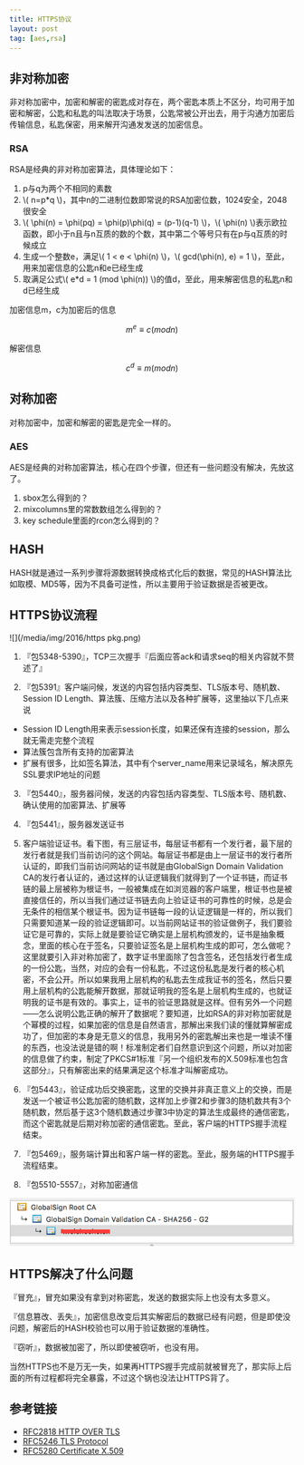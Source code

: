 ```yaml
---
title: HTTPS协议
layout: post
tag: [aes,rsa]
---
```


## 非对称加密

非对称加密中，加密和解密的密匙成对存在，两个密匙本质上不区分，均可用于加密和解密，公匙和私匙的叫法取决于场景，公匙常被公开出去，用于沟通方加密后传输信息，私匙保密，用来解开沟通发发送的加密信息。

### RSA

RSA是经典的非对称加密算法，具体理论如下：

1. p与q为两个不相同的素数
2. \\( n=p*q \\)，其中n的二进制位数即常说的RSA加密位数，1024安全，2048很安全
3. \\( \phi(n) = \phi(pq) = \phi(p)\phi(q) = (p-1)(q-1)  \\)，\\( \phi(n) \\)表示欧拉函数，即小于n且与n互质的数的个数，其中第二个等号只有在p与q互质的时候成立
4. 生成一个整数e，满足\\( 1 < e < \phi(n) \\)，\\( gcd(\phi(n), e) = 1 \\)，至此，用来加密信息的公匙n和e已经生成
5. 取满足公式\\( e*d = 1 (mod \phi(n)) \\)的值d，至此，用来解密信息的私匙n和d已经生成

加密信息m，c为加密后的信息

$$ m^e \equiv c (mod n) $$

解密信息

$$ c^d \equiv m (mod n) $$


## 对称加密

对称加密中，加密和解密的密匙是完全一样的。

### AES

AES是经典的对称加密算法，核心在四个步骤，但还有一些问题没有解决，先放这了。

1. sbox怎么得到的？
2. mixcolumns里的常数数组怎么得到的？
3. key schedule里面的rcon怎么得到的？

## HASH

HASH就是通过一系列步骤将源数据转换成格式化后的数据，常见的HASH算法比如取模、MD5等，因为不具备可逆性，所以主要用于验证数据是否被更改。

## HTTPS协议流程

![](/media/img/2016/https pkg.png)

1. 『包5348-5390』，TCP三次握手『后面应答ack和请求seq的相关内容就不赘述了』

2. 『包5391』客户端问候，发送的内容包括内容类型、TLS版本号、随机数、Session ID Length、算法簇、压缩方法以及各种扩展等，这里抽以下几点来说
  * Session ID Length用来表示session长度，如果还保有连接的session，那么就无需走完整个流程
  * 算法簇包含所有支持的加密算法
  * 扩展有很多，比如签名算法，其中有个server_name用来记录域名，解决原先SSL要求IP地址的问题

3. 『包5440』，服务器问候，发送的内容包括内容类型、TLS版本号、随机数、确认使用的加密算法、扩展等

4. 『包5441』，服务器发送证书

5. 客户端验证证书。看下图，有三层证书，每层证书都有一个发行者，最下层的发行者就是我们当前访问的这个网站。每层证书都是由上一层证书的发行者所认证的，即我们当前访问网站的证书就是由GlobalSign Domain Validation CA的发行者认证的，通过这样的认证逻辑我们就得到了一个证书链，而证书链的最上层被称为根证书，一般被集成在如浏览器的客户端里，根证书也是被直接信任的，所以当我们通过证书链去向上验证证书的可靠性的时候，总是会无条件的相信某个根证书。因为证书链每一段的认证逻辑是一样的，所以我们只需要知道某一段的验证逻辑即可。以当前网站证书的验证做例子，我们要验证它是可靠的，实际上就是要验证它确实是上层机构颁发的，证书是抽象概念，里面的核心在于签名，只要验证签名是上层机构生成的即可，怎么做呢？这里就要引入非对称加密了，数字证书里面除了包含签名，还包括发行者生成的一份公匙，当然，对应的会有一份私匙，不过这份私匙是发行者的核心机密，不会公开。所以如果我用上层机构的私匙去生成我证书的签名，然后只要用上层机构的公匙能解开数据，那就证明我的签名是上层机构生成的，也就证明我的证书是有效的。事实上，证书的验证思路就是这样。但有另外一个问题——怎么说明公匙正确的解开了数据呢？要知道，比如RSA的非对称加密就是个幂模的过程，如果加密的信息是自然语言，那解出来我们读的懂就算解密成功了，但加密的本身是无意义的信息，我用另外的密匙解出来也是一堆读不懂的东西，也没法说是错的啊！标准制定者们自然意识到这个问题，所以对加密的信息做了约束，制定了PKCS#1标准『另一个组织发布的X.509标准也包含这部分』，只有解密出来的结果满足这个标准才叫解密成功。

6. 『包5443』，验证成功后交换密匙，这里的交换并非真正意义上的交换，而是发送一个被证书公匙加密的随机数，这样加上步骤2和步骤3的随机数共有3个随机数，然后基于这3个随机数通过步骤3中协定的算法生成最终的通信密匙，而这个密匙就是后期对称加密的通信密匙。至此，客户端的HTTPS握手流程结束。

7. 『包5469』，服务端计算出和客户端一样的密匙。至此，服务端的HTTPS握手流程结束。

8. 『包5510-5557』，对称加密通信

![](/media/img/2016/certificate.png)


## HTTPS解决了什么问题

『冒充』，冒充如果没有拿到对称密匙，发送的数据实际上也没有太多意义。

『信息篡改、丢失』，加密信息改变后其实解密后的数据已经有问题，但是即使没问题，解密后的HASH校验也可以用于验证数据的准确性。

『窃听』，数据被加密了，所以即使被窃听，也没有用。

当然HTTPS也不是万无一失，如果再HTTPS握手完成前就被冒充了，那实际上后面的所有过程都将完全暴露，不过这个锅也没法让HTTPS背了。

## 参考链接

* [RFC2818 HTTP OVER TLS](https://www.rfc-editor.org/info/rfc2818)
* [RFC5246 TLS Protocol](https://www.rfc-editor.org/info/rfc5246)
* [RFC5280 Certificate X.509](https://www.rfc-editor.org/info/rfc5280)